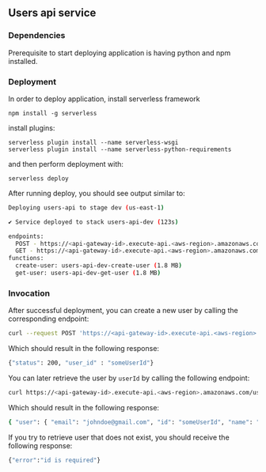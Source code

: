 ## Users api service
### Dependencies

Prerequisite to start deploying application is having python and npm installed.

### Deployment

In order to deploy application, install serverless framework

```
npm install -g serverless
```

install plugins:

```
serverless plugin install --name serverless-wsgi
serverless plugin install --name serverless-python-requirements
```

and then perform deployment with:

```
serverless deploy
```

After running deploy, you should see output similar to:

```bash
Deploying users-api to stage dev (us-east-1)

✔ Service deployed to stack users-api-dev (123s)

endpoints:
  POST - https://<api-gateway-id>.execute-api.<aws-region>.amazonaws.com/dev/users
  GET - https://<api-gateway-id>.execute-api.<aws-region>.amazonaws.com/dev/users/{user_id}
functions:
  create-user: users-api-dev-create-user (1.8 MB)
  get-user: users-api-dev-get-user (1.8 MB)
```

### Invocation

After successful deployment, you can create a new user by calling the corresponding endpoint:

```bash
curl --request POST 'https://<api-gateway-id>.execute-api.<aws-region>.amazonaws.com/users' --header 'Content-Type: application/json' --data-raw '{"name": "John", "email": "johndoe@gmail.com","id": "someUserId"}'
```

Which should result in the following response:

```bash
{"status": 200, "user_id" : "someUserId"}
```

You can later retrieve the user by `userId` by calling the following endpoint:

```bash
curl https://<api-gateway-id>.execute-api.<aws-region>.amazonaws.com/users/someUserId
```

Which should result in the following response:

```bash
{ "user": { "email": "johndoe@gmail.com", "id": "someUserId", "name": "John"} }
```

If you try to retrieve user that does not exist, you should receive the following response:

```bash
{"error":"id is required"}
```

